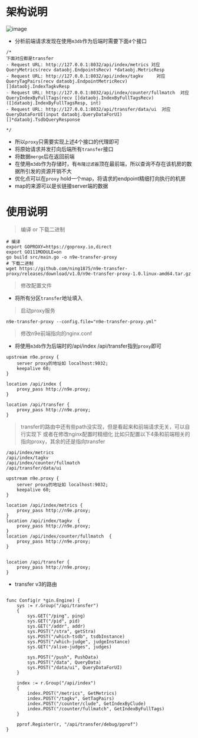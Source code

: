 # 架构说明
![image](https://github.com/ning1875/n9e-transfer-proxy/blob/main/images/n9e-transfer-proxy-arch.png)


- 分析前端请求发现在使用`m3db`作为后端时需要下面`4`个接口
```golang
/*
下面对应都是transfer
- Request URL: http://127.0.0.1:8032/api/index/metrics 对应 QueryMetrics(recv dataobj.EndpointsRecv) *dataobj.MetricResp
- Request URL: http://127.0.0.1:8032/api/index/tagkv     对应 QueryTagPairs(recv dataobj.EndpointMetricRecv) []dataobj.IndexTagkvResp
- Request URL: http://127.0.0.1:8032/api/index/counter/fullmatch  对应 QueryIndexByFullTags(recv []dataobj.IndexByFullTagsRecv) ([]dataobj.IndexByFullTagsResp, int)
- Request URL: http://127.0.0.1:8032/api/transfer/data/ui  对应 QueryDataForUI(input dataobj.QueryDataForUI) []*dataobj.TsdbQueryResponse

*/
```
- 所以`proxy`只需要实现上述4个接口的代理即可
- 将原始请求并发打向后端所有`transfer`接口
- 将数据`merge`后在返回前端
- 在使用`m3db`作为存储时，有`布隆过滤器`顶在最前端，所以查询不存在该机房的数据所引发的资源开销不大
- 优化点可以在`proxy` hold一个map，将请求的endpoint精细打向执行的机房
- map的来源可以是长链接server端的数据

# 使用说明
> 编译 or 下载二进制
```shell script
# 编译
export GOPROXY=https://goproxy.io,direct 
export GO111MODULE=on
go build src/main.go -o n9e-transfer-proxy
# 下载二进制
wget https://github.com/ning1875/n9e-transfer-proxy/releases/download/v1.0/n9e-transfer-proxy-1.0.linux-amd64.tar.gz
```
> 修改配置文件
- 将所有分区`transfer`地址填入
> 启动proxy服务
```shell script
n9e-transfer-proxy --config.file="n9e-transfer-proxy.yml"
```
> 修改n9e前端指向的nginx.conf
- 将使用`m3db`作为后端时的/api/index  /api/transfer指到`proxy`即可
```shell script
upstream n9e.proxy {
    server proxy的地址如 localhost:9032;
    keepalive 60;
}

location /api/index {
    proxy_pass http://n9e.proxy;
}

location /api/transfer {
    proxy_pass http://n9e.proxy;
}

```
> transfer的路由中还有些path没实现，但是看起来和前端请求无关，可以自行实现下
> 或者在修改nginx配置时精细化 比如只配置以下4条和前端相关的指向proxy，其余的还是指向transfer
```shell script
/api/index/metrics          
/api/index/tagkv            
/api/index/counter/fullmatch
/api/transfer/data/ui    

upstream n9e.proxy {
    server proxy的地址如 localhost:9032;
    keepalive 60;
}

location /api/index/metrics {
    proxy_pass http://n9e.proxy;
}
location /api/index/tagkv  {
    proxy_pass http://n9e.proxy;
}
location /api/index/counter/fullmatch  {
    proxy_pass http://n9e.proxy;
}


location /api/transfer {
    proxy_pass http://n9e.proxy;
}

```
- transfer v3的路由
```golang

func Config(r *gin.Engine) {
	sys := r.Group("/api/transfer")
	{
		sys.GET("/ping", ping)
		sys.GET("/pid", pid)
		sys.GET("/addr", addr)
		sys.POST("/stra", getStra)
		sys.POST("/which-tsdb", tsdbInstance)
		sys.POST("/which-judge", judgeInstance)
		sys.GET("/alive-judges", judges)

		sys.POST("/push", PushData)
		sys.POST("/data", QueryData)
		sys.POST("/data/ui", QueryDataForUI)
	}

	index := r.Group("/api/index")
	{
		index.POST("/metrics", GetMetrics)
		index.POST("/tagkv", GetTagPairs)
		index.POST("/counter/clude", GetIndexByClude)
		index.POST("/counter/fullmatch", GetIndexByFullTags)
	}

	pprof.Register(r, "/api/transfer/debug/pprof")
}
```
